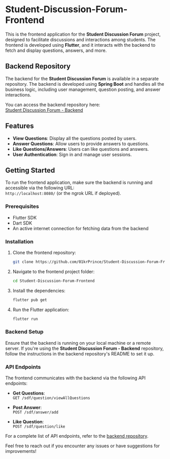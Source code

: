 ﻿# Student-Discussion-Forum-Frontend

This is the frontend application for the **Student Discussion Forum** project, designed to facilitate discussions and interactions among students. The frontend is developed using **Flutter**, and it interacts with the backend to fetch and display questions, answers, and more.

## Backend Repository

The backend for the **Student Discussion Forum** is available in a separate repository. The backend is developed using **Spring Boot** and handles all the business logic, including user management, question posting, and answer interactions.

You can access the backend repository here:  
[Student Discussion Forum - Backend](https://github.com/01krPrince/Student-Discussion-Forum)

## Features

- **View Questions**: Display all the questions posted by users.
- **Answer Questions**: Allow users to provide answers to questions.
- **Like Questions/Answers**: Users can like questions and answers.
- **User Authentication**: Sign in and manage user sessions.

## Getting Started

To run the frontend application, make sure the backend is running and accessible via the following URL:  
`http://localhost:8080/` (or the ngrok URL if deployed).

### Prerequisites

- Flutter SDK
- Dart SDK
- An active internet connection for fetching data from the backend

### Installation

1. Clone the frontend repository:
    ```bash
    git clone https://github.com/01krPrince/Student-Discussion-Forum-Frontend.git
    ```

2. Navigate to the frontend project folder:
    ```bash
    cd Student-Discussion-Forum-Frontend
    ```

3. Install the dependencies:
    ```bash
    flutter pub get
    ```

4. Run the Flutter application:
    ```bash
    flutter run
    ```

### Backend Setup

Ensure that the backend is running on your local machine or a remote server. If you're using the **Student Discussion Forum - Backend** repository, follow the instructions in the backend repository's README to set it up.

### API Endpoints

The frontend communicates with the backend via the following API endpoints:

- **Get Questions**:  
  `GET /sdf/question/viewAllQuestions`
  
- **Post Answer**:  
  `POST /sdf/answer/add`

- **Like Question**:  
  `POST /sdf/question/like`

For a complete list of API endpoints, refer to the [backend repository](https://github.com/01krPrince/Student-Discussion-Forum).


Feel free to reach out if you encounter any issues or have suggestions for improvements!

